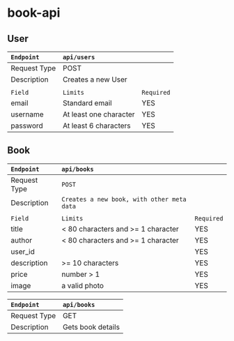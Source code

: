 # book-api

## User

| `Endpoint` | `api/users` |      |
| :---------| :------------ | ----- |
| Request Type |  POST       |    
| Description  | Creates a new User |
|             |                      |
|  `Field`      | `Limits` |  `Required`    |
| email      | Standard email | YES         |
| username      | At least one character | YES |
| password | At least 6 characters     |    YES |



## Book

| `Endpoint` | `api/books` | |
| :---------| :------------ | --------|
| Request Type |  `POST` |
| Description | `Creates a new book, with other meta data` |
|             |             |
|  `Field`      | `Limits` |  `Required`    |
| title      | < 80 characters and >= 1 character  | YES |
| author      | < 80 characters and >= 1 character | YES |
| user_id      |  | YES |
| description | >= 10 characters    |    YES |
| price      | number > 1 | YES |
|image   |a valid photo| YES |


| `Endpoint` | `api/books` |
| :---------| :------------ |
| Request Type |  GET |
| Description | Gets book details |













 
